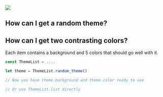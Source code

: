 ![](https://i.imgur.com/bN2NSJv.jpg)

## How can I get a random theme?

## How can I get two contrasting colors?

Each item contains a background and 5 colors that should go well with it.

```js
const ThemeList = ....

let theme = ThemeList.random_theme()

// Now you have theme.background and theme.color ready to use

// Or use ThemeList.list directly
```